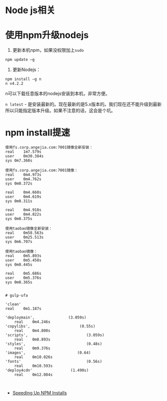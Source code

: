 # Node js相关

# 使用npm升级nodejs

1. 更新本机npm，如果没权限加上`sudo`

```
npm update –g
```

1. 更新Nodejs：

```
npm install –g n
n v4.2.2
```

n可以下载任意版本的nodejs安装到本机，非常方便。

`n latest` - 是安装最新的。现在最新的是5.x版本的。我们现在还不能升级到最新所以只能指定版本升级。如果不注意的话，这会是个坑。


# npm install提速


```
使用fs.corp.angejia.com:7001镜像全新安装：
real    1m7.579s
user    0m30.384s
sys 0m7.360s

使用fs.corp.angejia.com:7001镜像：
real    0m4.973s
user    0m4.762s
sys 0m0.372s

real    0m4.660s
user    0m4.619s
sys 0m0.311s

real    0m4.918s
user    0m4.822s
sys 0m0.375s
```


```
使用taobao镜像全新安装：
real    0m58.563s
user    0m25.513s
sys 0m6.707s

使用taobao镜像：
real    0m5.893s
user    0m5.458s
sys 0m0.445s

real    0m5.686s
user    0m5.376s
sys 0m0.365s


```

```
# gulp-ufa

'clean'
real    0m1.187s

'deploymain',               (3.059s)
    real    0m4.246s
'copylibs',                      (0.55s)
    real    0m4.800s
'scripts',                          (3.059s)
    real    0m8.893s
'styles',                           (0.48s)
    real    0m9.376s
'images',                       (0.64)
    real    0m10.026s
'fonts'                             (0.56s)
    real    0m10.593s
'deploy4cdn'                 (1.490s)
    real    0m12.084s



```

- [Speeding Up NPM Installs](https://lincolnloop.com/blog/speeding-npm-installs/)